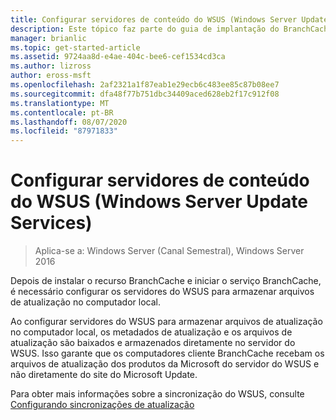 ```yaml
---
title: Configurar servidores de conteúdo do WSUS (Windows Server Update Services)
description: Este tópico faz parte do guia de implantação do BranchCache para o Windows Server 2016, que demonstra como implantar o BranchCache em modos de cache distribuídos e hospedados para otimizar o uso de largura de banda WAN em filiais.
manager: brianlic
ms.topic: get-started-article
ms.assetid: 9724aa8d-e4ae-404c-bee6-cef1534cd3ca
ms.author: lizross
author: eross-msft
ms.openlocfilehash: 2af2321a1f87eab1e29ecb6c483ee85c87b08ee7
ms.sourcegitcommit: dfa48f77b751dbc34409aced628eb2f17c912f08
ms.translationtype: MT
ms.contentlocale: pt-BR
ms.lasthandoff: 08/07/2020
ms.locfileid: "87971833"
---
```

# <a name="configure-windows-server-update-services-wsus-content-servers"></a>Configurar servidores de conteúdo do WSUS (Windows Server Update Services)

>Aplica-se a: Windows Server (Canal Semestral), Windows Server 2016

Depois de instalar o recurso BranchCache e iniciar o serviço BranchCache, é necessário configurar os servidores do WSUS para armazenar arquivos de atualização no computador local.

Ao configurar servidores do WSUS para armazenar arquivos de atualização no computador local, os metadados de atualização e os arquivos de atualização são baixados e armazenados diretamente no servidor do WSUS. Isso garante que os computadores cliente BranchCache recebam os arquivos de atualização dos produtos da Microsoft do servidor do WSUS e não diretamente do site do Microsoft Update.

Para obter mais informações sobre a sincronização do WSUS, consulte [Configurando sincronizações de atualização](https://technet.microsoft.com/library/mt612311.aspx)
